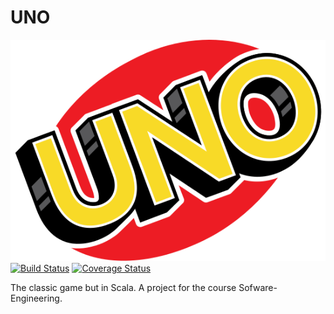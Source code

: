 # UNO

![Logo](src/main/Pics/UNO-Logo.png)
[![Build Status](https://travis-ci.com/konstantinz001/UNO.svg?branch=master)](https://travis-ci.com/konstantinz001/UNO)
[![Coverage Status](https://coveralls.io/repos/github/konstantinz001/UNO/badge.svg?branch=master)](https://coveralls.io/github/konstantinz001/UNO?branch=master)

The classic game but in Scala.
A project for the course Sofware-Engineering.

